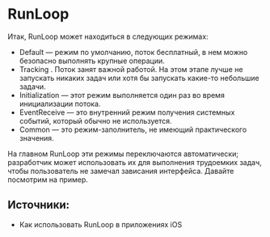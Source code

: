 # RunLoop

Итак, RunLoop может находиться в следующих режимах:
- Default — режим по умолчанию, поток бесплатный, в нем можно безопасно выполнять крупные операции.
- Tracking . Поток занят важной работой. На этом этапе лучше не запускать никаких задач или хотя бы запускать какие-то небольшие задачи.
- Initialization — этот режим выполняется один раз во время инициализации потока.
- EventReceive — это внутренний режим получения системных событий, который обычно не используется.
- Common — это режим-заполнитель, не имеющий практического значения.

На главном RunLoop эти режимы переключаются автоматически; разработчик может использовать их для выполнения трудоемких задач, чтобы пользователь не замечал зависания интерфейса. Давайте посмотрим на пример.

## Источники:
- Как использовать RunLoop в приложениях iOS[](https://hackernoon.com/ru/как-использовать-runloop-в-приложениях-iOS)
